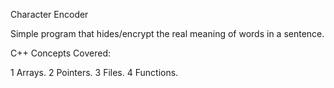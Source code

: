 Character Encoder

Simple program that hides/encrypt the
real meaning of words in a sentence.

C++ Concepts Covered:

1 Arrays.
2 Pointers.
3 Files.
4 Functions.

